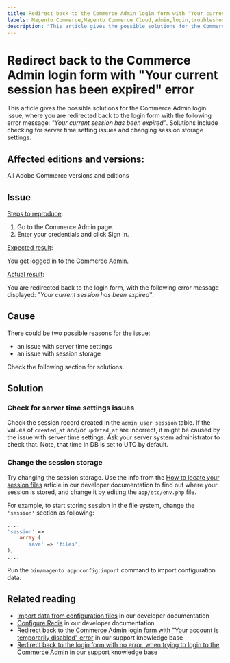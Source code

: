 ```yaml
---
title: Redirect back to the Commerce Admin login form with "Your current session has been expired" error
labels: Magento Commerce,Magento Commerce Cloud,admin,login,troubleshooting,Adobe Commerce,cloud infrastructure
description: "This article gives the possible solutions for the Commerce Admin login issue, where you are redirected back to the login form with the following error message: *\"Your current session has been expired\"*. Solutions include checking for server time setting issues and changing session storage settings."
---
```


# Redirect back to the Commerce Admin login form with "Your current session has been expired" error

This article gives the possible solutions for the Commerce Admin login issue, where you are redirected back to the login form with the following error message: *"Your current session has been expired"*. Solutions include checking for server time setting issues and changing session storage settings.

## Affected editions and versions:

All Adobe Commerce versions and editions

## Issue

<ins>Steps to reproduce</ins>:

1. Go to the Commerce Admin page.
1. Enter your credentials and click Sign in.

<ins>Expected result</ins>:

You get logged in to the Commerce Admin.

<ins>Actual result</ins>:

You are redirected back to the login form, with the following error message displayed: *"Your current session has been expired"*.

## Cause

There could be two possible reasons for the issue:

* an issue with server time settings
* an issue with session storage

Check the following section for solutions.

## Solution

### Check for server time settings issues

Check the session record created in the `admin_user_session` table. If the values of `created_at` and/or `updated_at` are incorrect, it might be caused by the issue with server time settings. Ask your server system administrator to check that. Note, that time in DB is set to UTC by default.

### Change the session storage

Try changing the session storage. Use the info from the [How to locate your session files](https://devdocs.magento.com/guides/v2.3/config-guide/sessions.html) article in our developer documentation to find out where your session is stored, and change it by editing the `app/etc/env.php` file.

For example, to start storing session in the file system, change the `'session'` section as following:

```php
....
'session' =>
    array (
      'save' => 'files',
),
....
```

Run the `bin/magento app:config:import` command to import configuration data.


## Related reading

* [Import data from configuration files](https://devdocs.magento.com/guides/v2.3/config-guide/cli/config-cli-subcommands-config-mgmt-import.html) in our developer documentation
* [Configure Redis](https://devdocs.magento.com/guides/v2.3/config-guide/redis/config-redis.html) in our developer documentation
* [Redirect back to the Commerce Admin login form with "Your account is temporarily disabled" error](https://support.magento.com/hc/en-us/articles/360028606831) in our support knowledge base
* [Redirect back to the login form with no error, when trying to login to the Commerce Admin](https://support.magento.com/hc/en-us/articles/360028606711) in our support knowledge base